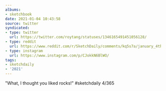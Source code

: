 ```yaml
---
albums:
- sketchbook
date: 2021-01-04 10:43:58
source: twitter
syndicated:
- type: twitter
  url: https://twitter.com/roytang/statuses/1346165491451056128/
- type: reddit
  url: https://www.reddit.com/r/SketchDaily/comments/kq5s7a/january_4th_pet_rock/gi3f6df/
- type: instagram
  url: https://www.instagram.com/p/CJokkN6BlWO/
tags:
- sketchdaily
- '2021'
---
```


"What, I thought you liked rocks!" #sketchdaily 4/365
